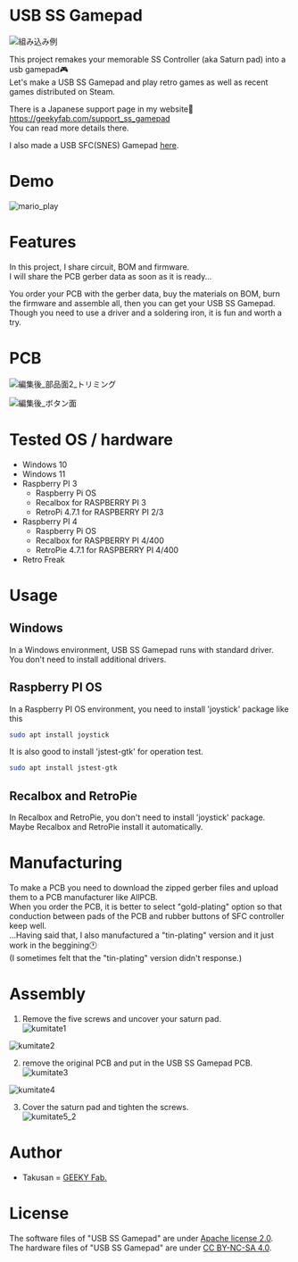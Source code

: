 # USB SS Gamepad
![組み込み例](https://user-images.githubusercontent.com/78714269/179347633-de9f5a54-9d00-4a38-ac10-f1a9d2fb87a7.png)

This project remakes your memorable SS Controller (aka Saturn pad) into a usb gamepad:video_game:  
Let's make a USB SS Gamepad and play retro games as well as recent games distributed on Steam. 

There is a Japanese support page in my website:crossed_flags:  
https://geekyfab.com/support_ss_gamepad  
You can read more details there.   

I also made a USB SFC(SNES) Gamepad [here](https://github.com/takusan213/usb-sfc-pad).  

# Demo
![mario_play](https://user-images.githubusercontent.com/78714269/179347927-e5b2c88f-ef48-4632-ad3e-50c2a95bd300.gif)

 
# Features
In this project, I share circuit, BOM and firmware.  
I will share the PCB gerber data as soon as it is ready...  

You order your PCB with the gerber data, buy the materials on BOM, burn the firmware and assemble all, then you can get your USB SS Gamepad.
Though you need to use a driver and a soldering iron, it is fun and worth a try.


# PCB
![編集後_部品面2_トリミング](https://user-images.githubusercontent.com/78714269/179347685-6aabf8bc-b9a2-4c2b-8bdd-f7c7f21ef905.png)

![編集後_ボタン面](https://user-images.githubusercontent.com/78714269/179347687-01cab26c-ae13-43e7-a023-e4baac48ee76.png)


# Tested OS / hardware
- Windows 10
- Windows 11
- Raspberry PI 3
    - Raspberry Pi OS 
    - Recalbox for RASPBERRY PI 3
    - RetroPi 4.7.1 for RASPBERRY PI 2/3
- Raspberry PI 4
    - Raspberry Pi OS
    - Recalbox for RASPBERRY PI 4/400
    - RetroPie 4.7.1 for RASPBERRY PI 4/400
- Retro Freak

# Usage
## Windows
In a Windows environment, USB SS Gamepad runs with standard driver.  
You don't need to install additional drivers.  

## Raspberry PI OS
In a Raspberry PI OS environment, you need to install 'joystick' package like this
```bash
sudo apt install joystick
```
It is also good to install 'jstest-gtk' for operation test.
```bash
sudo apt install jstest-gtk
```

## Recalbox and RetroPie
In Recalbox and RetroPie, you don't need to install 'joystick' package.  
Maybe Recalbox and RetroPie install it automatically.

# Manufacturing
To make a PCB you need to download the zipped gerber files and upload them to a PCB manufacturer like AllPCB.  
When you order the PCB, it is better to select "gold-plating" option so that conduction between pads of the PCB and rubber buttons of SFC controller keep well.  
...Having said that, I also manufactured a "tin-plating" version and it just work in the beggining:clock1:  
(I sometimes felt that the "tin-plating" version didn't response.)
 
# Assembly
1. Remove the five screws and uncover your saturn pad.  
![kumitate1](https://user-images.githubusercontent.com/78714269/179348472-7009828f-4c05-46de-bb2b-78cf241487e9.jpg)

![kumitate2](https://user-images.githubusercontent.com/78714269/179348477-6b210a56-29ad-41c9-89b3-5e7031e6a34a.jpg)


2. remove the original PCB and put in the USB SS Gamepad PCB.  
![kumitate3](https://user-images.githubusercontent.com/78714269/179348482-82c8f7bc-3f49-46b4-8780-88f4707333d2.jpg)

![kumitate4](https://user-images.githubusercontent.com/78714269/179348488-217f2fbe-7464-4c6a-ab62-2dff81e90f9a.jpg)


3. Cover the saturn pad and tighten the screws.  
![kumitate5_2](https://user-images.githubusercontent.com/78714269/179348809-a94612ee-4487-47a2-8815-99f53d779b70.jpg)

# Author
* Takusan = [GEEKY Fab.](geekyfab.com)  
 
# License
The software files of "USB SS Gamepad" are under [Apache license 2.0](https://www.apache.org/licenses/LICENSE-2.0).  
The hardware files of "USB SS Gamepad" are under [CC BY-NC-SA 4.0](https://creativecommons.org/licenses/by-nc-sa/4.0/).  
